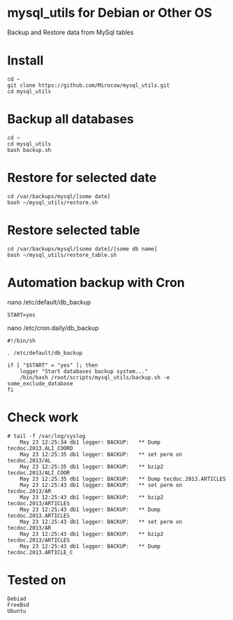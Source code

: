 mysql_utils for Debian or Other OS
=======================================

Backup and Restore data from MySql tables

Install
======

    cd ~
    git clone https://github.com/Mirocow/mysql_utils.git
    cd mysql_utils

Backup all databases   
======

    cd ~
    cd mysql_utils
    bash backup.sh

Restore for selected date
=======

    cd /var/backups/mysql/[some date]
    bash ~/mysql_utils/restore.sh

Restore selected table
=======

    cd /var/backups/mysql/[some date]/[some db name]
    bash ~/mysql_utils/restore_table.sh

Automation backup with Cron
===========================

nano /etc/default/db_backup

    START=yes

nano /etc/cron.daily/db_backup

    #!/bin/sh

    . /etc/default/db_backup
    
    if [ "$START" = "yes" ]; then
    	logger "Start databases backup system..."
    	/bin/bash /root/scripts/mysql_utils/backup.sh -e some_exclude_database
    fi

Check work
==========

    # tail -f /var/log/syslog
        May 23 12:25:34 db1 logger: BACKUP:   ** Dump tecdoc.2013.ALI_COORD
        May 23 12:25:35 db1 logger: BACKUP:   ** set perm on tecdoc.2013/AL
        May 23 12:25:35 db1 logger: BACKUP:   ** bzip2 tecdoc.2013/ALI_COOR
        May 23 12:25:35 db1 logger: BACKUP:   ** Dump tecdoc.2013.ARTICLES
        May 23 12:25:43 db1 logger: BACKUP:   ** set perm on tecdoc.2013/AR
        May 23 12:25:43 db1 logger: BACKUP:   ** bzip2 tecdoc.2013/ARTICLES
        May 23 12:25:43 db1 logger: BACKUP:   ** Dump tecdoc.2013.ARTICLES_
        May 23 12:25:43 db1 logger: BACKUP:   ** set perm on tecdoc.2013/AR
        May 23 12:25:43 db1 logger: BACKUP:   ** bzip2 tecdoc.2013/ARTICLES
        May 23 12:25:43 db1 logger: BACKUP:   ** Dump tecdoc.2013.ARTICLE_C
        
Tested on
==========

    Debiad
    FreeBsd
    Ubuntu
